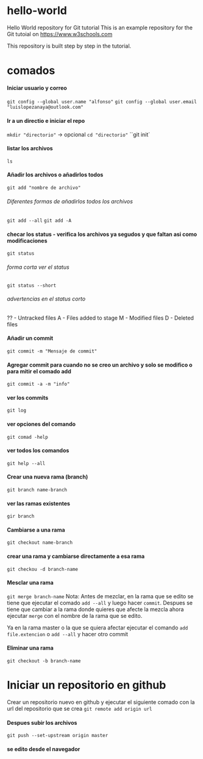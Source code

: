 # hello-world
Hello World repository for Git tutorial
This is an example repository for the Git tutoial on https://www.w3schools.com

This repository is built step by step in the tutorial.

# comados
#### Iniciar usuario y correo
`git config --global user.name "alfonso"`
`git config --global user.email "luislopezanaya@outlook.com"`

#### Ir a un directio e iniciar el repo
`mkdir "directorio"` -> opcional
`cd "directorio"`
``git init`

#### listar los archivos
`ls`

#### Añadir los archivos o añadirlos todos
`git add "nombre de archivo"`

###### Diferentes formas de añadirlos todos los archivos
`git add --all`
`git add -A`

#### checar los status - verifica los archivos ya segudos y que faltan asi como modificaciones
`git status`

###### forma corta ver el status
`git status --short`

###### advertencias en el status corto
?? - Untracked files
A - Files added to stage
M - Modified files
D - Deleted files

#### Añadir un commit
`git commit -m "Mensaje de commit"`

#### Agregar commit para cuando no se creo un archivo y solo se modifico o para mitir el comado add
`git commit -a -m "info"`

#### ver los commits
`git log`

#### ver opciones del comando
`git comad -help`

#### ver todos los comandos
`git help --all`

#### Crear una nueva rama (branch)
`git branch name-branch`

#### ver las ramas existentes
`gir branch`

#### Cambiarse a una rama
`git checkout name-branch`

#### crear una rama y cambiarse directamente a esa rama
`git checkou -d branch-name`

#### Mesclar una rama
`git merge branch-name`
Nota: Antes de mezclar, en la rama que se edito se tiene que ejecutar el comado `add --all` y luego hacer `commit`. Despues se tiene que cambiar a la rama donde quieres que afecte la mezcla ahora ejecutar `merge` con el nombre de la rama que se edito.

Ya en la rama master o la que se quiera afectar ejecutar el comando `add file.extencion` o `add --all` y hacer otro commit

#### Eliminar una rama 
`git checkout -b branch-name`

# Iniciar un repositorio en github
Crear un repositorio nuevo en github y ejecutar el siguiente comado con la url del repositorio que se crea
`git remote add origin url`

#### Despues subir los archivos
`git push --set-upstream origin master`

#### se edito desde el navegador




